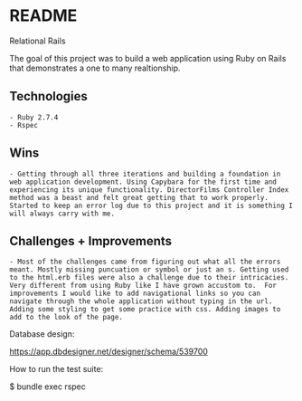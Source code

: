 # README

Relational Rails

  The goal of this project was to build a web application using Ruby on Rails that demonstrates a one to many realtionship. 

  ## Technologies
    - Ruby 2.7.4
    - Rspec

  ## Wins
  	- Getting through all three iterations and building a foundation in web application development. Using Capybara for the first time and experiencing its unique functionality. DirectorFilms Controller Index method was a beast and felt great getting that to work properly. Started to keep an error log due to this project and it is something I will always carry with me. 

  ## Challenges + Improvements
    - Most of the challenges came from figuring out what all the errors meant. Mostly missing puncuation or symbol or just an s. Getting used to the html.erb files were also a challenge due to their intricacies. Very different from using Ruby like I have grown accustom to.  For improvements I would like to add navigational links so you can navigate through the whole application without typing in the url. Adding some styling to get some practice with css. Adding images to add to the look of the page. 


Database design: 
 
https://app.dbdesigner.net/designer/schema/539700

How to run the test suite:

$ bundle exec rspec

